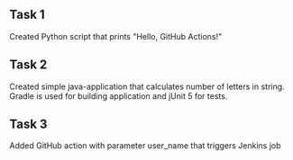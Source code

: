 ## Task 1
Created Python script that prints "Hello, GitHub Actions!" 

## Task 2
Created simple java-application that calculates number of letters in string.
Gradle is used for building application and jUnit 5 for tests.

## Task 3
Added GitHub action with parameter user_name that triggers Jenkins job
